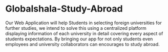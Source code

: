 # Globalshala-Study-Abroad
Our Web Application will help Students in selecting foreign universities for further studies, we intend to solve this using a centralized platform displaying information of each university in detail covering every aspect of students expectations.  By bringing our app for not only students even employees and university collaborators can encourages to study abroad.

